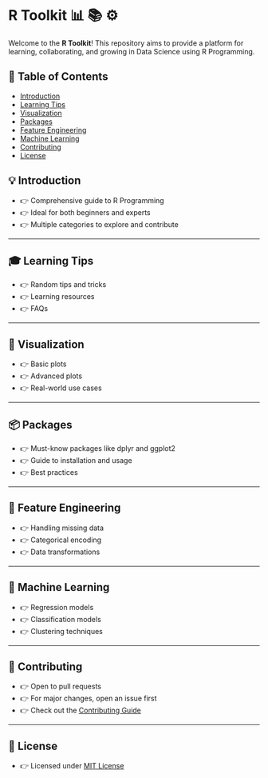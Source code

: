 # R Toolkit :bar_chart: :books: :gear:

Welcome to the **R Toolkit**! This repository aims to provide a platform for learning, collaborating, and growing in Data Science using R Programming.

## :bookmark_tabs: Table of Contents

- [Introduction](#introduction)
- [Learning Tips](#learning-tips)
- [Visualization](#visualization)
- [Packages](#packages)
- [Feature Engineering](#feature-engineering)
- [Machine Learning](#machine-learning)
- [Contributing](#contributing)
- [License](#license)

## :bulb: Introduction

- :point_right: Comprehensive guide to R Programming
- :point_right: Ideal for both beginners and experts
- :point_right: Multiple categories to explore and contribute

---

## :mortar_board: Learning Tips

- :point_right: Random tips and tricks
- :point_right: Learning resources
- :point_right: FAQs

---

## :art: Visualization

- :point_right: Basic plots
- :point_right: Advanced plots
- :point_right: Real-world use cases

---

## :package: Packages

- :point_right: Must-know packages like dplyr and ggplot2
- :point_right: Guide to installation and usage
- :point_right: Best practices

---

## :wrench: Feature Engineering

- :point_right: Handling missing data
- :point_right: Categorical encoding
- :point_right: Data transformations

---

## :robot: Machine Learning

- :point_right: Regression models
- :point_right: Classification models
- :point_right: Clustering techniques

---

## :handshake: Contributing

- :point_right: Open to pull requests
- :point_right: For major changes, open an issue first
- :point_right: Check out the [Contributing Guide](CONTRIBUTING.md)

---

## :page_with_curl: License

- :point_right: Licensed under [MIT License](LICENSE)
